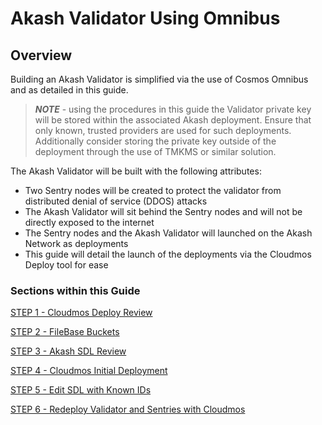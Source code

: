 # Akash Validator Using Omnibus

## **Overview**

Building an Akash Validator is simplified via the use of Cosmos Omnibus and as detailed in this guide.

> _**NOTE**_ - using the procedures in this guide the Validator private key will be stored within the associated Akash deployment.  Ensure that only known, trusted providers are used for such deployments.  Additionally consider storing the private key outside of the deployment through the use of TMKMS or similar solution.

The Akash Validator will be built with the following attributes:

* Two Sentry nodes will be created to protect the validator from distributed denial of service (DDOS) attacks
* The Akash Validator will sit behind the Sentry nodes and will not be directly exposed to the internet
* The Sentry nodes and the Akash Validator will launched on the Akash Network as deployments
* This guide will detail the launch of the deployments via the Cloudmos Deploy tool for ease

### Sections within this Guide

[STEP 1 - Cloudmos Deploy Review](cloudmos-deploy-review.md)

[STEP 2 - FileBase Buckets](filebase-buckets.md)

[STEP 3 - Akash SDL Review](akash-sdl-review.md)

[STEP 4 - Cloudmos Initial Deployment](cloudmos-initial-deployment.md)

[STEP 5 - Edit SDL with Known IDs](edit-sdl-with-known-ids.md)

[STEP 6 - Redeploy Validator and Sentries with Cloudmos](redeploy-validator-and-sentries-with-cloudmos.md)

